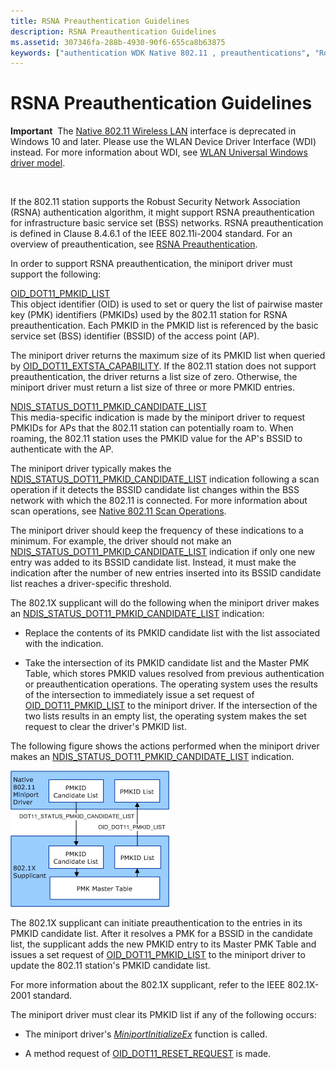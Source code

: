 ```yaml
---
title: RSNA Preauthentication Guidelines
description: RSNA Preauthentication Guidelines
ms.assetid: 307346fa-288b-4930-90f6-655ca8b63875
keywords: ["authentication WDK Native 802.11 , preauthentications", "Robust Security Network Association WDK Native 802.11", "RSNA WDK Native 802.11", "preauthentication WDK Native 802.11"]
---
```


# RSNA Preauthentication Guidelines


**Important**  The [Native 802.11 Wireless LAN](native-802-11-wireless-lan4.md) interface is deprecated in Windows 10 and later. Please use the WLAN Device Driver Interface (WDI) instead. For more information about WDI, see [WLAN Universal Windows driver model](wifi-universal-driver-model.md).

 

If the 802.11 station supports the Robust Security Network Association (RSNA) authentication algorithm, it might support RSNA preauthentication for infrastructure basic service set (BSS) networks. RSNA preauthentication is defined in Clause 8.4.6.1 of the IEEE 802.11i-2004 standard. For an overview of preauthentication, see [RSNA Preauthentication](rsna-preauthentication.md).

In order to support RSNA preauthentication, the miniport driver must support the following:

<a href="" id="oid-dot11-pmkid-list"></a>[OID\_DOT11\_PMKID\_LIST](https://msdn.microsoft.com/library/windows/hardware/ff569400)  
This object identifier (OID) is used to set or query the list of pairwise master key (PMK) identifiers (PMKIDs) used by the 802.11 station for RSNA preauthentication. Each PMKID in the PMKID list is referenced by the basic service set (BSS) identifier (BSSID) of the access point (AP).

The miniport driver returns the maximum size of its PMKID list when queried by [OID\_DOT11\_EXTSTA\_CAPABILITY](https://msdn.microsoft.com/library/windows/hardware/ff569366). If the 802.11 station does not support preauthentication, the driver returns a list size of zero. Otherwise, the miniport driver must return a list size of three or more PMKID entries.

<a href="" id="--------ndis-status-dot11-pmkid-candidate-list"></a>[NDIS\_STATUS\_DOT11\_PMKID\_CANDIDATE\_LIST](https://msdn.microsoft.com/library/windows/hardware/ff567355)  
This media-specific indication is made by the miniport driver to request PMKIDs for APs that the 802.11 station can potentially roam to. When roaming, the 802.11 station uses the PMKID value for the AP's BSSID to authenticate with the AP.

The miniport driver typically makes the [NDIS\_STATUS\_DOT11\_PMKID\_CANDIDATE\_LIST](https://msdn.microsoft.com/library/windows/hardware/ff567355) indication following a scan operation if it detects the BSSID candidate list changes within the BSS network with which the 802.11 is connected. For more information about scan operations, see [Native 802.11 Scan Operations](native-802-11-scan-operations.md).

The miniport driver should keep the frequency of these indications to a minimum. For example, the driver should not make an [NDIS\_STATUS\_DOT11\_PMKID\_CANDIDATE\_LIST](https://msdn.microsoft.com/library/windows/hardware/ff567355) indication if only one new entry was added to its BSSID candidate list. Instead, it must make the indication after the number of new entries inserted into its BSSID candidate list reaches a driver-specific threshold.

The 802.1X supplicant will do the following when the miniport driver makes an [NDIS\_STATUS\_DOT11\_PMKID\_CANDIDATE\_LIST](https://msdn.microsoft.com/library/windows/hardware/ff567355) indication:

-   Replace the contents of its PMKID candidate list with the list associated with the indication.

-   Take the intersection of its PMKID candidate list and the Master PMK Table, which stores PMKID values resolved from previous authentication or preauthentication operations. The operating system uses the results of the intersection to immediately issue a set request of [OID\_DOT11\_PMKID\_LIST](https://msdn.microsoft.com/library/windows/hardware/ff569400) to the miniport driver. If the intersection of the two lists results in an empty list, the operating system makes the set request to clear the driver's PMKID list.

The following figure shows the actions performed when the miniport driver makes an [NDIS\_STATUS\_DOT11\_PMKID\_CANDIDATE\_LIST](https://msdn.microsoft.com/library/windows/hardware/ff567355) indication.

![diagram illustrating the actions performed when the miniport driver makes an ndis\-status\-dot11\-pmkid\-candidate\-list indication](images/native-802-11-preauth.png)

The 802.1X supplicant can initiate preauthentication to the entries in its PMKID candidate list. After it resolves a PMK for a BSSID in the candidate list, the supplicant adds the new PMKID entry to its Master PMK Table and issues a set request of [OID\_DOT11\_PMKID\_LIST](https://msdn.microsoft.com/library/windows/hardware/ff569400) to the miniport driver to update the 802.11 station's PMKID candidate list.

For more information about the 802.1X supplicant, refer to the IEEE 802.1X-2001 standard.

The miniport driver must clear its PMKID list if any of the following occurs:

-   The miniport driver's [*MiniportInitializeEx*](https://msdn.microsoft.com/library/windows/hardware/ff559389) function is called.

-   A method request of [OID\_DOT11\_RESET\_REQUEST](https://msdn.microsoft.com/library/windows/hardware/ff569409) is made.

 

 






